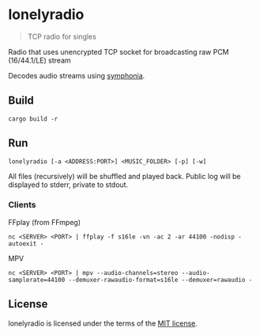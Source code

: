 # lonelyradio

> TCP radio for singles

Radio that uses unencrypted TCP socket for broadcasting raw PCM (16/44.1/LE) stream

Decodes audio streams using [symphonia](https://github.com/pdeljanov/Symphonia).

## Build

```shell
cargo build -r
```

## Run

```
lonelyradio [-a <ADDRESS:PORT>] <MUSIC_FOLDER> [-p] [-w]
```

All files (recursively) will be shuffled and played back. Public log will be displayed to stderr, private to stdout.

### Clients

FFplay (from FFmpeg)

```shell
nc <SERVER> <PORT> | ffplay -f s16le -vn -ac 2 -ar 44100 -nodisp -autoexit -
```

MPV

```shell
nc <SERVER> <PORT> | mpv --audio-channels=stereo --audio-samplerate=44100 --demuxer-rawaudio-format=s16le --demuxer=rawaudio -
```

## License

lonelyradio is licensed under the terms of the [MIT license](./LICENSE).